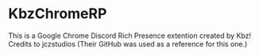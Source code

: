 # KbzChromeRP
This is a Google Chrome Discord Rich Presence extention created by Kbz!
Credits to jczstudios (Their GitHub was used as a reference for this one.)